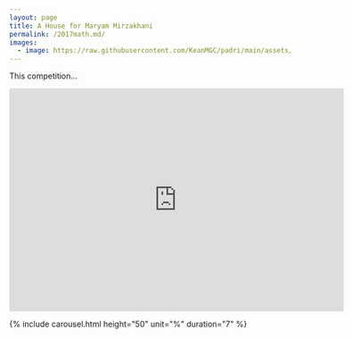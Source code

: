 ```yaml
---
layout: page
title: A House for Maryam Mirzakhani
permalink: /2017math.md/
images:
  - image: https://raw.githubusercontent.com/KeanMGC/padri/main/assets/IMG_20210328_151116.jpg
---
```


This competition...

<iframe width="600" height="400" allowfullscreen style="border-style:none;" src="https://cdn.pannellum.org/2.5/pannellum.htm#panorama=https%3A//raw.githubusercontent.com/phiarch/_/master/2017%2520Math%2520Competition/20210929pano01.jpg&autoLoad=true"></iframe>


{% include carousel.html height="50" unit="%" duration="7" %}
